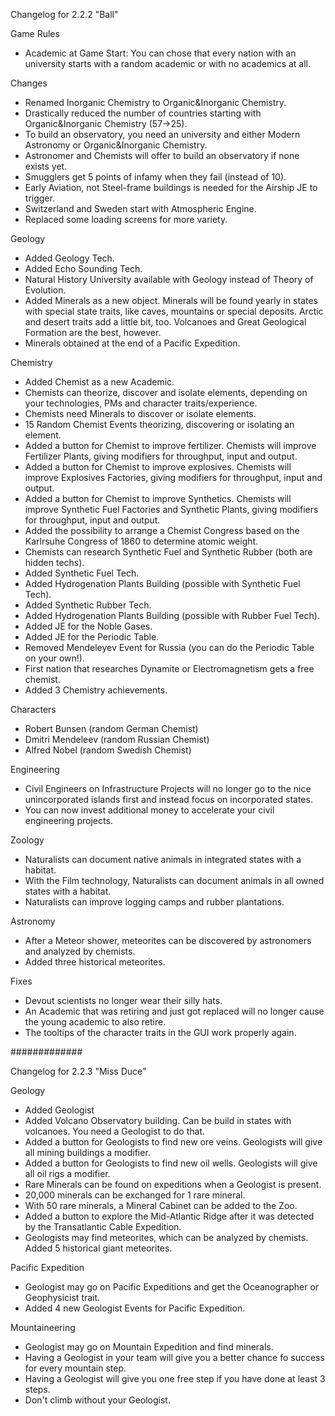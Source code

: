 Changelog for 2.2.2 "Ball"

Game Rules
- Academic at Game Start: You can chose that every nation with an university starts with a random academic or with no academics at all.

Changes
- Renamed Inorganic Chemistry to Organic&Inorganic Chemistry.
- Drastically reduced the number of countries starting with Organic&Inorganic Chemistry (57->25).
- To build an observatory, you need an university and either Modern Astronomy or Organic&Inorganic Chemistry.
- Astronomer and Chemists will offer to build an observatory if none exists yet.
- Smugglers get 5 points of infamy when they fail (instead of 10).
- Early Aviation, not Steel-frame buildings is needed for the Airship JE to trigger.
- Switzerland and Sweden start with Atmospheric Engine.
- Replaced some loading screens for more variety.

Geology
- Added Geology Tech.
- Added Echo Sounding Tech.
- Natural History University available with Geology instead of Theory of Evolution.
- Added Minerals as a new object. Minerals will be found yearly in states with special state traits, like caves, mountains or special deposits. Arctic and desert traits add a little bit, too. Volcanoes and Great Geological Formation are the best, however.
- Minerals obtained at the end of a Pacific Expedition.

Chemistry
- Added Chemist as a new Academic.
- Chemists can theorize, discover and isolate elements, depending on your technologies, PMs and character traits/experience.
- Chemists need Minerals to discover or isolate elements.
- 15 Random Chemist Events theorizing, discovering or isolating an element.
- Added a button for Chemist to improve fertilizer. Chemists will improve Fertilizer Plants, giving modifiers for throughput, input and output.
- Added a button for Chemist to improve explosives. Chemists will improve Explosives Factories, giving modifiers for throughput, input and output.
- Added a button for Chemist to improve Synthetics. Chemists will improve Synthetic Fuel Factories and Synthetic Plants, giving modifiers for throughput, input and output.
- Added the possibility to arrange a Chemist Congress based on the Karlrsuhe Congress of 1860 to determine atomic weight.
- Chemists can research Synthetic Fuel and Synthetic Rubber (both are hidden techs).
- Added Synthetic Fuel Tech.
- Added Hydrogenation Plants Building (possible with Synthetic Fuel Tech).
- Added Synthetic Rubber Tech.
- Added Hydrogenation Plants Building (possible with Rubber Fuel Tech).
- Added JE for the Noble Gases.
- Added JE for the Periodic Table.
- Removed Mendeleyev Event for Russia (you can do the Periodic Table on your own!).
- First nation that researches Dynamite or Electromagnetism gets a free chemist.
- Added 3 Chemistry achievements.

Characters
- Robert Bunsen (random German Chemist)
- Dmitri Mendeleev (random Russian Chemist)
- Alfred Nobel (random Swedish Chemist)

Engineering
- Civil Engineers on Infrastructure Projects will no longer go to the nice unincorporated islands first and instead focus on incorporated states.
- You can now invest additional money to accelerate your civil engineering projects.

Zoology
- Naturalists can document native animals in integrated states with a habitat.
- With the Film technology, Naturalists can document animals in all owned states with a habitat.
- Naturalists can improve logging camps and rubber plantations.

Astronomy
- After a Meteor shower, meteorites can be discovered by astronomers and analyzed by chemists.
- Added three historical meteorites.

Fixes
- Devout scientists no longer wear their silly hats.
- An Academic that was retiring and just got replaced will no longer cause the young academic to also retire.
- The tooltips of the character traits in the GUI work properly again.

#############

Changelog for 2.2.3 "Miss Duce"

Geology
- Added Geologist
- Added Volcano Observatory building. Can be build in states with volcanoes. You need a Geologist to do that.
- Added a button for Geologists to find new ore veins. Geologists will give all mining buildings a modifier.
- Added a button for Geologists to find new oil wells. Geologists will give all oil rigs a modifier.
- Rare Minerals can be found on expeditions when a Geologist is present.
- 20,000 minerals can be exchanged for 1 rare mineral.
- With 50 rare minerals, a Mineral Cabinet can be added to the Zoo.
- Added a button to explore the Mid-Atlantic Ridge after it was detected by the Transatlantic Cable Expedition.
- Geologists may find meteorites, which can be analyzed by chemists. Added 5 historical giant meteorites.

Pacific Expedition
- Geologist may go on Pacific Expeditions and get the Oceanographer or Geophysicist trait.
- Added 4 new Geologist Events for Pacific Expedition.

Mountaineering
- Geologist may go on Mountain Expedition and find minerals.
- Having a Geologist in your team will give you a better chance fo success for every mountain step.
- Having a Geologist will give you one free step if you have done at least 3 steps.
- Don't climb without your Geologist.
